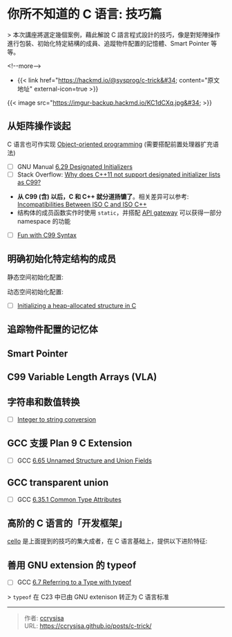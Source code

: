 # 你所不知道的 C 语言: 技巧篇


&gt; 本次講座將選定幾個案例，藉此解說 C 語言程式設計的技巧，像是對矩陣操作進行包裝、初始化特定結構的成員、追蹤物件配置的記憶體、Smart Pointer 等等。

&lt;!--more--&gt;

- {{&lt; link href=&#34;https://hackmd.io/@sysprog/c-trick&#34; content=&#34;原文地址&#34; external-icon=true &gt;}}

{{&lt; image src=&#34;https://imgur-backup.hackmd.io/KC1dCXq.jpg&#34; &gt;}}

## 从矩阵操作谈起

C 语言也可作实现 [Object-oriented programming](https://en.wikipedia.org/wiki/Object-oriented_programming) (需要搭配前置处理器扩充语法)

- [ ] GNU Manual [6.29 Designated Initializers](https://gcc.gnu.org/onlinedocs/gcc/Designated-Inits.html)
- [ ] Stack Overflow: [Why does C&#43;&#43;11 not support designated initializer lists as C99?](https://stackoverflow.com/questions/18731707/why-does-c11-not-support-designated-initializer-lists-as-c99)
- **从 C99 (含) 以后，C 和 C&#43;&#43; 就分道扬镳了**。相关差异可以参考: [Incompatibilities Between ISO C and ISO C&#43;&#43;](http://david.tribble.com/text/cdiffs.htm)
- 结构体的成员函数实作时使用 `static`，并搭配 [API gateway](https://github.com/embedded2016/server-framework/blob/master/async.c#L258) 可以获得一部分 namespace 的功能
- [ ] [Fun with C99 Syntax](https://www.dribin.org/dave/blog/archives/2010/05/15/c99_syntax/)

## 明确初始化特定结构的成员

静态空间初始化配置:

动态空间初始化配置:

- [ ] [Initializing a heap-allocated structure in C](https://tia.mat.br/posts/2015/05/01/initializing_a_heap_allocated_structure_in_c.html)

## 追踪物件配置的记忆体

## Smart Pointer

## C99 Variable Length Arrays (VLA)

## 字符串和数值转换

- [ ] [Integer to string conversion](https://tia.mat.br/posts/2014/06/23/integer_to_string_conversion.html)

## GCC 支援 Plan 9 C Extension

- [ ] GCC [6.65 Unnamed Structure and Union Fields](https://gcc.gnu.org/onlinedocs/gcc/Unnamed-Fields.html)

## GCC transparent union

- [ ] GCC [6.35.1 Common Type Attributes](https://gcc.gnu.org/onlinedocs/gcc/Common-Type-Attributes.html#Common-Type-Attributes)

## 高阶的 C 语言的「开发框架」

[cello](https://libcello.org/) 是上面提到的技巧的集大成者，在 C 语言基础上，提供以下进阶特征:

## 善用 GNU extension 的 typeof

- [ ] GCC [6.7 Referring to a Type with typeof](https://gcc.gnu.org/onlinedocs/gcc/Typeof.html)

&gt; `typeof` 在 C23 中已由 GNU extenison 转正为 C 语言标准


---

> 作者: [ccrysisa](https://github.com/ccrysisa)  
> URL: https://ccrysisa.github.io/posts/c-trick/  

